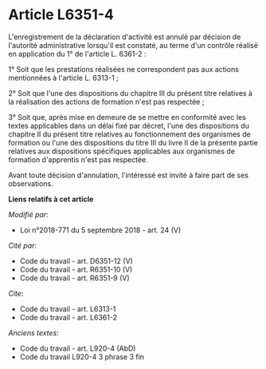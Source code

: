 # Article L6351-4

L'enregistrement de la déclaration d'activité est annulé par décision de l'autorité administrative lorsqu'il est constaté, au
terme d'un contrôle réalisé en application du 1° de l'article L. 6361-2 :

1° Soit que les prestations réalisées ne correspondent pas aux actions mentionnées à l'article L. 6313-1 ;

2° Soit que l'une des dispositions du chapitre III du présent titre relatives à la réalisation des actions de formation n'est
pas respectée ;

3° Soit que, après mise en demeure de se mettre en conformité avec les textes applicables dans un délai fixé par décret,
l'une des dispositions du chapitre II du présent titre relatives au fonctionnement des organismes de formation ou l'une des
dispositions du titre III du livre II de la présente partie relatives aux dispositions spécifiques applicables aux organismes
de formation d'apprentis n'est pas respectée.

Avant toute décision d'annulation, l'intéressé est invité à faire part de ses observations.

**Liens relatifs à cet article**

_Modifié par_:

  - Loi n°2018-771 du 5 septembre 2018 - art. 24 (V)

_Cité par_:

  - Code du travail - art. D6351-12 (V)
  - Code du travail - art. R6351-10 (V)
  - Code du travail - art. R6351-9 (V)

_Cite_:

  - Code du travail - art. L6313-1
  - Code du travail - art. L6361-2

_Anciens textes_:

  - Code du travail - art. L920-4 (AbD)
  - Code du travail L920-4 3 phrase 3 fin
